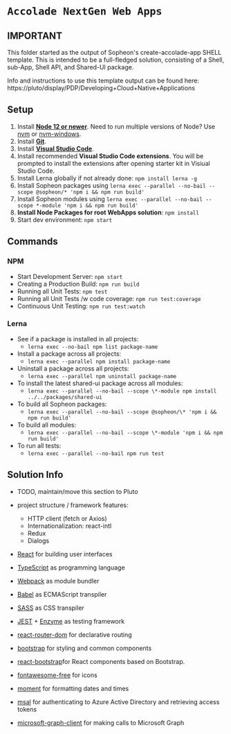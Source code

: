 # `Accolade NextGen Web Apps`

## IMPORTANT

This folder started as the output of Sopheon's create-accolade-app SHELL template.
This is intended to be a full-fledged solution, consisting of a Shell, sub-App, Shell API, and Shared-UI package.

Info and instructions to use this template output can be found here:
https://pluto/display/PDP/Developing+Cloud+Native+Applications

## Setup

1. Install **[Node 12 or newer](https://nodejs.org)**. Need to run multiple versions of Node? Use [nvm](https://github.com/creationix/nvm) or [nvm-windows](https://github.com/coreybutler/nvm-windows).
2. Install **[Git](https://git-scm.com/book/en/v2/Getting-Started-Installing-Git)**.
3. Install **[Visual Studio Code](https://code.visualstudio.com/)**.
4. Install recommended **Visual Studio Code extensions**. You will be prompted to install the extensions after opening starter kit in Visiual Studio Code.
5. Install Lerna globally if not already done: `npm install lerna -g`
6. Install Sopheon packages using `lerna exec --parallel --no-bail --scope @sopheon/* 'npm i && npm run build'`
7. Install Sopheon modules using `lerna exec --parallel --no-bail --scope *-module 'npm i && npm run build'`
8. **Install Node Packages for root WebApps solution**: `npm install`
9. Start dev environment: `npm start`

## Commands

### NPM

- Start Development Server: `npm start`
- Creating a Production Build: `npm run build`
- Running all Unit Tests: `npm test`
- Running all Unit Tests /w code coverage: `npm run test:coverage`
- Continuous Unit Testing: `npm run test:watch`

### Lerna

- See if a package is installed in all projects:
  - `lerna exec --no-bail npm list package-name`
- Install a package across all projects:
  - `lerna exec --parallel npm install package-name`
- Uninstall a package across all projects:
  - `lerna exec --parallel npm uninstall package-name`
- To install the latest shared-ui package across all modules:
  - `lerna exec --parallel --no-bail --scope \*-module npm install ../../packages/shared-ui`
- To build all Sopheon packages:
  - `lerna exec --parallel --no-bail --scope @sopheon/\* 'npm i && npm run build'`
- To build all modules:
  - `lerna exec --parallel --no-bail --scope \*-module 'npm i && npm run build'`
- To run all tests:
  - `lerna exec --parallel --no-bail npm run test`

## Solution Info

- TODO, maintain/move this section to Pluto

- project structure / framework features:

  - HTTP client (fetch or Axios)
  - Internationalization: react-intl
  - Redux
  - Dialogs

- [React](https://reactjs.org/) for building user interfaces
- [TypeScript](https://www.typescriptlang.org/) as programming language
- [Webpack](https://webpack.js.org/) as module bundler
- [Babel](https://babeljs.io/) as ECMAScript transpiler
- [SASS](https://sass-lang.com/) as CSS transpiler
- [JEST](https://jestjs.io/) + [Enzyme](https://github.com/enzymejs/enzyme) as testing framework

- [react-router-dom](https://github.com/ReactTraining/react-router) for declarative routing
- [bootstrap](https://github.com/twbs/bootstrap/) for styling and common components
- [react-bootstrap](https://github.com/react-bootstrap/react-bootstrap)for React components based on Bootstrap.
- [fontawesome-free](https://github.com/FortAwesome/Font-Awesome) for icons
- [moment](https://github.com/moment/moment) for formatting dates and times
- [msal](https://github.com/AzureAD/microsoft-authentication-library-for-js) for authenticating to Azure Active Directory and retrieving access tokens
- [microsoft-graph-client](https://github.com/microsoftgraph/msgraph-sdk-javascript) for making calls to Microsoft Graph
